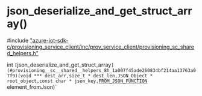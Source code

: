 # json_deserialize_and_get_struct_array()

\#include ["azure-iot-sdk-c/provisioning_service_client/inc/prov_service_client/provisioning_sc_shared_helpers.h"](../iot-c-ref-provisioning-sc-shared-helpers-h.md)  

int `[`json_deserialize_and_get_struct_array`](#provisioning__sc__shared__helpers_8h_1a007f45ade260834bf214aa13763a07f9)(void *** dest_arr,size_t * dest_len,JSON_Object * root_object,const char * json_key,`[`FROM_JSON_FUNCTION`](#provisioning__sc__shared__helpers_8h_1a136b203a128307c6c486bc77e747d51e) element_fromJson)`

